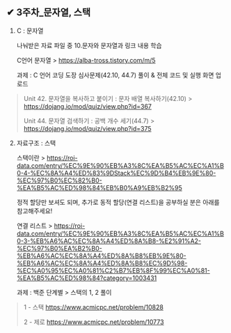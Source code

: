 ## ✔ 3주차_문자열, 스택

1. C : 문자열

    나눠받은 자료 파일 중 10.문자와 문자열과 링크 내용 학습

    C언어 문자열 > https://alba-tross.tistory.com/m/5
    
    과제 : C 언어 코딩 도장 심사문제(42.10, 44.7) 풀이 & 전체 코드 및 실행 화면 업로드

> Unit 42. 문자열을 복사하고 붙이기 : 문자 배열 복사하기(42.10) > https://dojang.io/mod/quiz/view.php?id=367
>
> Unit 44. 문자열 검색하기 : 공백 개수 세기(44.7) > https://dojang.io/mod/quiz/view.php?id=375


2. 자료구조 : 스택

    스택이란 >
    https://roi-data.com/entry/%EC%9E%90%EB%A3%8C%EA%B5%AC%EC%A1%B0-4-%EC%8A%A4%ED%83%9DStack%EC%9D%B4%EB%9E%80-%EC%97%B0%EC%82%B0-%EA%B5%AC%ED%98%84%EB%B0%A9%EB%B2%95
    
    정적 할당만 보셔도 되며, 추가로 동적 할당(연결 리스트)을 공부하실 분은 아래를 참고해주세요!
    
    연결 리스트 >
    https://roi-data.com/entry/%EC%9E%90%EB%A3%8C%EA%B5%AC%EC%A1%B0-3-%EB%A6%AC%EC%8A%A4%ED%8A%B8-%E2%91%A2-%EC%97%B0%EA%B2%B0-%EB%A6%AC%EC%8A%A4%ED%8A%B8%EB%9E%80-%EB%A6%AC%EC%8A%A4%ED%8A%B8%EC%9D%98-%EC%A0%95%EC%A0%81%C2%B7%EB%8F%99%EC%A0%81-%EA%B5%AC%ED%98%84?category=1003431
    
    과제 : 백준 단계별 > 스택의 1, 2 풀이

> 1 - 스택 https://www.acmicpc.net/problem/10828
>
> 2 - 제로 https://www.acmicpc.net/problem/10773
